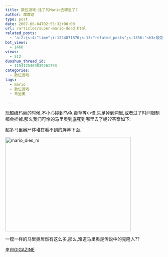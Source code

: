 ```yaml
---
title: 数位游戏:挂了的Mario去哪里了?
author: 摩摩诘
type: post
date: 2007-06-04T02:55:32+00:00
url: /articles/super-mario-dead.html
related_posts:
  - 'a:2:{s:4:"time";i:1224871876;s:13:"related_posts";s:1356:"<h3>最受欢迎日志</h3><ul class="related_post"><li><a href="http://www.digglife.cn/articles/beijing-olympic-online.html" title="网上在线观看北京奥运会直播的几种方法">网上在线观看北京奥运会直播的几种方法</a></li><li><a href="http://www.digglife.cn/articles/freeware-burner.html" title="7款替代Nero的免费CD/DVD刻录软件下载">7款替代Nero的免费CD/DVD刻录软件下载</a></li><li><a href="http://www.digglife.cn/articles/7-free-anti-virus-softwares.html" title="7款不错的免费Windows杀毒软件">7款不错的免费Windows杀毒软件</a></li><li><a href="http://www.digglife.cn/articles/convert-word-pdf.html" title="如何将Word文档转化为PDF">如何将Word文档转化为PDF</a></li><li><a href="http://www.digglife.cn/articles/ppc-freeware-download.html" title="PPC,Windows Mobile手机免费软件下载网站:PPC Freeware">PPC,Windows Mobile手机免费软件下载网站:PPC Freeware</a></li><li><a href="http://www.digglife.cn/articles/ie8-new-features-download.html" title="IE 8 Beta 1简体中文版下载和新功能介绍">IE 8 Beta 1简体中文版下载和新功能介绍</a></li><li><a href="http://www.digglife.cn/articles/vista-theme-visual-style-download.html" title="7个漂亮的Vista主题(视觉样式)下载">7个漂亮的Vista主题(视觉样式)下载</a></li></ul>";}'
bot_views:
  - 1460
views:
  - 512
duoshuo_thread_id:
  - 1154125469839261793
categories:
  - 数位游戏
tags:
  - mario
  - 数位游戏
  - 马里奥

---
```

玩超级玛丽的时候,不小心碰到乌龟,毒草等小怪,失足掉到洞里,或者过了时间限制都会挂掉.那么我们可怜的马里奥到底死到哪里去了呢??答案如下:

超多马里奥尸体堆在看不到的屏幕下面.

<a atomicselection="true" href="https://www.digglife.net/wp-content/uploads/3/379/2007/06/mario-dies-m.jpg"><img width="400" src="https://www.digglife.net/wp-content/uploads/3/379/2007/06/mario-dies-m-thumb.jpg" alt="mario_dies_m" height="301" /></a>

一模一样的马里奥居然有这么多,那么,难道马里奥是传说中的克隆人??

来自<a target="_blank" href="http://gigazine.net/index.php?/news/comments/20070604_mario_dies/">GIGAZINE</a>
